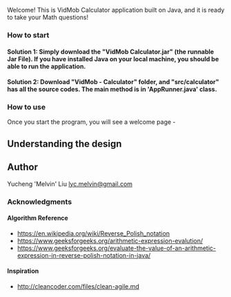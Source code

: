 Welcome! This is VidMob Calculator application built on Java, and it is ready to take your Math questions!

### How to start
#### Solution 1: Simply download the "VidMob Calculator.jar" (the runnable Jar File). If you have installed Java on your local machine, you should be able to run the application.

#### Solution 2: Download "VidMob - Calculator" folder, and "src/calculator" has all the source codes. The main method is in 'AppRunner.java' class.

### How to use 
Once you start the program, you will see a welcome page - 


## Understanding the design 

## Author
Yucheng 'Melvin' Liu 
lyc.melvin@gmail.com

### Acknowledgments
#### Algorithm Reference
* https://en.wikipedia.org/wiki/Reverse_Polish_notation
* https://www.geeksforgeeks.org/arithmetic-expression-evalution/
* https://www.geeksforgeeks.org/evaluate-the-value-of-an-arithmetic-expression-in-reverse-polish-notation-in-java/

#### Inspiration
* http://cleancoder.com/files/clean-agile.md
